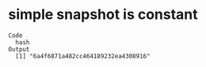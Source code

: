# simple snapshot is constant

    Code
      hash
    Output
      [1] "6a4f6871a482cc464189232ea4308916"

